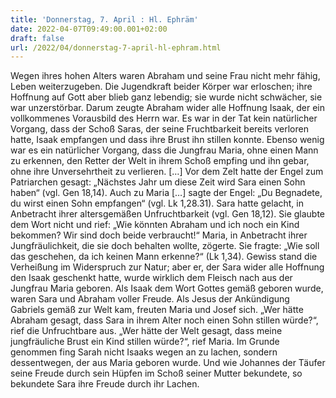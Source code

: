 ```yaml
---
title: 'Donnerstag, 7. April : Hl. Ephräm'
date: 2022-04-07T09:49:00.001+02:00
draft: false
url: /2022/04/donnerstag-7-april-hl-ephram.html
---
```


Wegen ihres hohen Alters waren Abraham und seine Frau nicht mehr fähig, Leben weiterzugeben. Die Jugendkraft beider Körper war erloschen; ihre Hoffnung auf Gott aber blieb ganz lebendig; sie wurde nicht schwächer, sie war unzerstörbar. Darum zeugte Abraham wider alle Hoffnung Isaak, der ein vollkommenes Vorausbild des Herrn war. Es war in der Tat kein natürlicher Vorgang, dass der Schoß Saras, der seine Fruchtbarkeit bereits verloren hatte, Isaak empfangen und dass ihre Brust ihn stillen konnte. Ebenso wenig war es ein natürlicher Vorgang, dass die Jungfrau Maria, ohne einen Mann zu erkennen, den Retter der Welt in ihrem Schoß empfing und ihn gebar, ohne ihre Unversehrtheit zu verlieren. \[…\] Vor dem Zelt hatte der Engel zum Patriarchen gesagt: „Nächstes Jahr um diese Zeit wird Sara einen Sohn haben“ (vgl. Gen 18,14). Auch zu Maria \[…\] sagte der Engel: „Du Begnadete, du wirst einen Sohn empfangen“ (vgl. Lk 1,28.31). Sara hatte gelacht, in Anbetracht ihrer altersgemäßen Unfruchtbarkeit (vgl. Gen 18,12). Sie glaubte dem Wort nicht und rief: „Wie könnten Abraham und ich noch ein Kind bekommen? Wir sind doch beide verbraucht!“ Maria, in Anbetracht ihrer Jungfräulichkeit, die sie doch behalten wollte, zögerte. Sie fragte: „Wie soll das geschehen, da ich keinen Mann erkenne?“ (Lk 1,34). Gewiss stand die Verheißung im Widerspruch zur Natur; aber er, der Sara wider alle Hoffnung den Isaak geschenkt hatte, wurde wirklich dem Fleisch nach aus der Jungfrau Maria geboren. Als Isaak dem Wort Gottes gemäß geboren wurde, waren Sara und Abraham voller Freude. Als Jesus der Ankündigung Gabriels gemäß zur Welt kam, freuten Maria und Josef sich. „Wer hätte Abraham gesagt, dass Sara in ihrem Alter noch einen Sohn stillen würde?“, rief die Unfruchtbare aus. „Wer hätte der Welt gesagt, dass meine jungfräuliche Brust ein Kind stillen würde?“, rief Maria. Im Grunde genommen fing Sarah nicht Isaaks wegen an zu lachen, sondern dessentwegen, der aus Maria geboren wurde. Und wie Johannes der Täufer seine Freude durch sein Hüpfen im Schoß seiner Mutter bekundete, so bekundete Sara ihre Freude durch ihr Lachen.